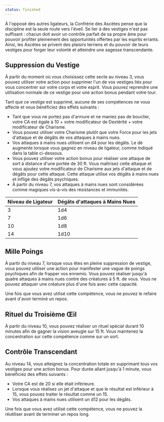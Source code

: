 ```yaml
---
status: finished
---
```

À l'opposé des autres ligateurs, la Confrérie des Ascètes pense que la discipline est la seule route vers l'éveil. Se lier à des vestiges n'est pas suffisant : chacun doit avoir un contrôle parfait de sa propre âme pour pouvoir profiter pleinement des opportunités offertes par les esprits errants. Ainsi, les Ascètes se privent des plaisirs terriens et du pouvoir de leurs vestiges pour forger leur volonté et atteindre une sagesse transcendante. 

## Suppression du Vestige

À partir du moment où vous choisissez cette secte au niveau 3, vous pouvez utiliser votre action pour supprimer l'un de vos vestiges liés pour vous concentrer sur votre corps et votre esprit. Vous pouvez reprendre une utilisation normale de ce vestige pour une action bonus pendant votre tour.

Tant que ce vestige est supprimé, aucune de ses compétences ne vous affecte et vous bénéficiez des effets suivants :

 - Tant que vous ne portez pas d'armure et ne maniez pas de bouclier, votre CA est égale à 10 + votre modificateur de Dextérité + votre modificateur de Charisme.
 - Vous pouvez utiliser votre Charisme plutôt que votre Force pour les jets d'attaque et de dégâts de vos attaques à mains nues.
 - Vos attaques à mains nues utilisent un d4 pour les dégâts. Le dé augmente lorsque vous gagnez en niveau de ligateur, comme indiqué dans la table ci-dessous.
 - Vous pouvez utiliser votre action bonus pour réaliser une attaque de sort à distance d'une portée de 30 ft. Vous maîtrisez cette attaque et vous ajoutez votre modificateur de Charisme aux jets d'attaque et de dégâts pour cette attaque. Cette attaque utilise vos dégâts à mains nues et inflige des dégâts psychiques.
 - À partir du niveau 7, vos attaques à mains nues sont considérées comme magiques vis-à-vis des résistances et immunités.

| Niveau de Ligateur | Dégâts d'attaques à Mains Nues |
| ------------------ | ------------------------------ |
| 3                  | 1d4                            |
| 7                  | 1d6                            |
| 10                 | 1d8                            |
| 14                 | 1d10                           | 

## Mille Poings

À partir du niveau 7, lorsque vous êtes en pleine suppression de vestige, vous pouvez utiliser une action pour manifester une vague de poings psychiques afin de frapper vos ennemis. Vous pouvez réaliser jusqu'à quatre attaques à mains nues contre des créatures à 5 ft. de vous. Vous ne pouvez attaquer une créature plus d'une fois avec cette capacité.

Une fois que vous avez utilisé cette compétence, vous ne pouvez le refaire avant d'avoir terminé un repos.

## Rituel du Troisième Œil

À partir du niveau 10, vous pouvez réaliser un rituel spécial durant 10 minutes afin de gagner la vision aveugle sur 15 ft. Vous maintenez la concentration sur cette compétence comme sur un sort.

## Contrôle Transcendant

Au niveau 14, vous atteignez la concentration totale en supprimant tous vos vestiges pour une action bonus. Pour durée allant jusqu'à 1 minute, vous bénéficiez des effets suivants : 

 - Votre CA est de 20 si elle était inférieure.
 - Lorsque vous réalisez un jet d'attaque et que le résultat est inférieur à 15, vous pouvez traiter le résultat comme un 15.
 - Vos attaques à mains nues utilisent un d12 pour les dégâts.

Une fois que vous avez utilisé cette compétence, vous ne pouvez la réutiliser avant de terminer un repos long.